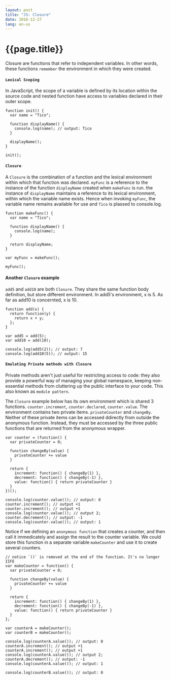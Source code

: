 ```yaml
---
layout: post
title: "JS: Closure"
date: 2016-12-27
lang: en-us
---
```


# {{page.title}}

Closure are functions that refer to independent variables. In other words, these functions `remember` the environment in which they were created.

#### `Lexical Scoping`

In JavaScript, the scope of a variable is defined by its location within the source code and nested function have access to variables declared in their outer scope.

	function init() {
	  var name = "Tico";

	  function displayName() {
        console.log(name); // output: Tico
	  }

      displayName();
	}

	init();

#### `Closure`

A `Closure` is the combination of a function and the lexical environment within which that function was declared. `myFunc` is a reference to the instance of the function `displayName` created when `makeFunc` is run. the instance of `displayName` maintains a reference to its lexical environment, within which the variable name exists. Hence when invoking `myFunc`, the variable name remains available for use and `Tico` is plassed to console.log.

	function makeFunc() {
	  var name = "Tico";

      function displayName() {
        console.log(name);
      }

      return displayName;
	}

	var myFunc = makeFunc();

	myFunc();

#### Another `Closure` example

`add5` and `add10` are both `Closure`. They share the same function body definition, but store different environment. In add5's environment, x is 5. As far as add10 is concernted, x is 10.

	function add(x) {
      return function(y) {
        return x + y;
      };
	}

	var add5 = add(5);
	var add10 = add(10);

	console.log(add5(2)); // output: 7
	console.log(add10(5)); // output: 15

#### `Emulating Private methods with Closure`

Private methods aren't just useful for restricting access to code: they also provide a powerful way of managing your global namespace, keeping non-essential methods from cluttering up the public interface to your code. This also known as `module pattern`.

The `Closure` example below has its own environment which is shared 3 functions. `counter.increment`, `counter.declared`, `counter.value`. The environment contains two private items. `privateCounter` and `changeBy`. Neither of these private items can be accessed ddirectly from outside the anonymous function. Instead, they must be accessed by the three public functions that are returned from the anonymous wrapper.

	var counter = (function() {
      var privateCounter = 0;

      function changeBy(value) {
        privateCounter += value
      }

      return {
        increment: function() { changeBy(1) },
        decrement: function() { changeBy(-1) },
        value: function() { return privateCounter }
      }
	})();

	console.log(counter.value()); // output: 0
	counter.increment(); // output +1
	counter.increment(); // output +1
	console.log(counter.value()); // output 2;
	counter.decrement(); // output: -1
	console.log(counter.value()); // output: 1

Notice if we defining an `anonymous function` that creates a counter, and then call it immedicately and assign the result to the counter variable. We could store this function in a separate variable `makeCounter` and use it to create several counters.

	// notice `()` is removed at the end of the function. It's no longer IIFE
	var makeCounter = function() {
      var privateCounter = 0;

      function changeBy(value) {
        privateCounter += value
      }

      return {
        increment: function() { changeBy(1) },
        decrement: function() { changeBy(-1) },
        value: function() { return privateCounter }
      }
	};
	
	var counterA = makeCounter();
	var counterB = makeCounter();

	console.log(counterA.value()); // output: 0
	counterA.increment(); // output +1
	counterA.increment(); // output +1
	console.log(counterA.value()); // output 2;
	counterA.decrement(); // output: -1
	console.log(counterA.value()); // output: 1

	console.log(counterB.value()); // output: 0


